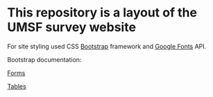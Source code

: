 # This repository is a layout of the UMSF survey website

For site styling used CSS 
[Bootstrap](https://getbootstrap.com/) 
framework and [Google Fonts](https://fonts.google.com/specimen/Rubik) API.

Bootstrap documentation:

[Forms](https://getbootstrap.com/docs/4.1/components/forms/)

[Tables](https://getbootstrap.com/docs/4.1/content/tables/)
